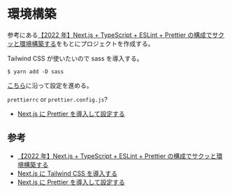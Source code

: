 # 環境構築

参考にある[【2022 年】Next.js + TypeScript + ESLint + Prettier の構成でサクッと環境構築する](https://zenn.dev/hungry_goat/articles/b7ea123eeaaa44)をもとにプロジェクトを作成する。

Tailwind CSS が使いたいので sass を導入する。

`$ yarn add -D sass`

[こちら](https://zenn.dev/shimakaze_soft/articles/0ce52691b6fc3e)に沿って設定を進める。

`prettierrc` or `prettier.config.js`?

- [Next.js に Prettier を導入して設定する](https://zenn.dev/shimakaze_soft/articles/57642e22124968)

## 参考

- [【2022 年】Next.js + TypeScript + ESLint + Prettier の構成でサクッと環境構築する](https://zenn.dev/hungry_goat/articles/b7ea123eeaaa44)
- [Next.js に Tailwind CSS を導入する](https://zenn.dev/shimakaze_soft/articles/0ce52691b6fc3e)
- [Next.js に Prettier を導入して設定する](https://zenn.dev/shimakaze_soft/articles/57642e22124968)
